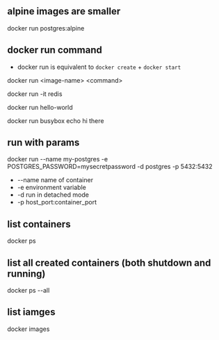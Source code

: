 ## alpine images are smaller
docker run postgres:alpine

## docker run command
- docker run is equivalent to `docker create` + `docker start`

docker run \<image-name> \<command>

docker run -it redis

docker run hello-world

docker run busybox echo hi there

## run with params
docker run --name my-postgres -e POSTGRES_PASSWORD=mysecretpassword -d postgres -p 5432:5432

- --name name of container
- -e environment variable
- -d run in detached mode
- -p host_port:container_port

## list containers
docker ps

## list all created containers (both shutdown and running)
docker ps --all

## list iamges
docker images
